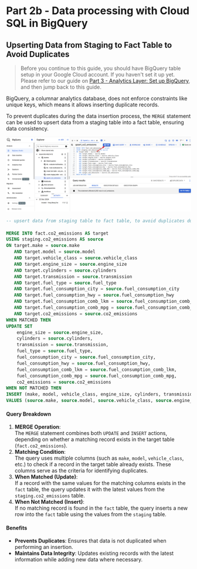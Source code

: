 # Part 2b - Data processing with Cloud SQL in BigQuery
Upserting Data from Staging to Fact Table to Avoid Duplicates
-------------------------------------------------------------

> Before you continue to this guide, you should have BigQuery table setup in your Google Cloud account. If you haven't set it up yet. Please refer to our guide on [Part 3 - Analytics Layer: Set up BigQuery](./Part%203%20-%20Analytics%20Layer.md), and then jump back to this guide.

BigQuery, a columnar analytics database, does not enforce constraints like unique keys, which means it allows inserting duplicate records. 

To prevent duplicates during the data insertion process, the `MERGE` statement can be used to upsert data from a staging table into a fact table, ensuring data consistency.

![](../images/bigquery-cloud-sql.png)

```SQL
-- upsert data from staging table to fact table, to avoid duplicates during insertion task

MERGE INTO fact.co2_emissions AS target
USING staging.co2_emissions AS source
ON target.make = source.make 
   AND target.model = source.model 
   AND target.vehicle_class = source.vehicle_class
   AND target.engine_size = source.engine_size
   AND target.cylinders = source.cylinders
   AND target.transmission = source.transmission
   AND target.fuel_type = source.fuel_type
   AND target.fuel_consumption_city = source.fuel_consumption_city
   AND target.fuel_consumption_hwy = source.fuel_consumption_hwy
   AND target.fuel_consumption_comb_lkm = source.fuel_consumption_comb_lkm
   AND target.fuel_consumption_comb_mpg = source.fuel_consumption_comb_mpg
   AND target.co2_emissions = source.co2_emissions
WHEN MATCHED THEN
UPDATE SET
    engine_size = source.engine_size,
    cylinders = source.cylinders,
    transmission = source.transmission,
    fuel_type = source.fuel_type,
    fuel_consumption_city = source.fuel_consumption_city,
    fuel_consumption_hwy = source.fuel_consumption_hwy,
    fuel_consumption_comb_lkm = source.fuel_consumption_comb_lkm,
    fuel_consumption_comb_mpg = source.fuel_consumption_comb_mpg,
    co2_emissions = source.co2_emissions
WHEN NOT MATCHED THEN
INSERT (make, model, vehicle_class, engine_size, cylinders, transmission, fuel_type, fuel_consumption_city, fuel_consumption_hwy, fuel_consumption_comb_lkm, fuel_consumption_comb_mpg, co2_emissions)
VALUES (source.make, source.model, source.vehicle_class, source.engine_size, source.cylinders, source.transmission, source.fuel_type, source.fuel_consumption_city, source.fuel_consumption_hwy, source.fuel_consumption_comb_lkm, source.fuel_consumption_comb_mpg, source.co2_emissions);
```

#### Query Breakdown

1.  **MERGE Operation**:  
    The `MERGE` statement combines both `UPDATE` and `INSERT` actions, depending on whether a matching record exists in the target table (`fact.co2_emissions`).
2.  **Matching Condition**:  
    The query uses multiple columns (such as `make`, `model`, `vehicle_class`, etc.) to check if a record in the target table already exists. These columns serve as the criteria for identifying duplicates.
3.  **When Matched (Update)**:  
    If a record with the same values for the matching columns exists in the `fact` table, the query updates it with the latest values from the `staging.co2_emissions` table.
4.  **When Not Matched (Insert)**:  
    If no matching record is found in the `fact` table, the query inserts a new row into the `fact` table using the values from the `staging` table.

#### Benefits

*   **Prevents Duplicates**: Ensures that data is not duplicated when performing an insertion.
*   **Maintains Data Integrity**: Updates existing records with the latest information while adding new data where necessary.
